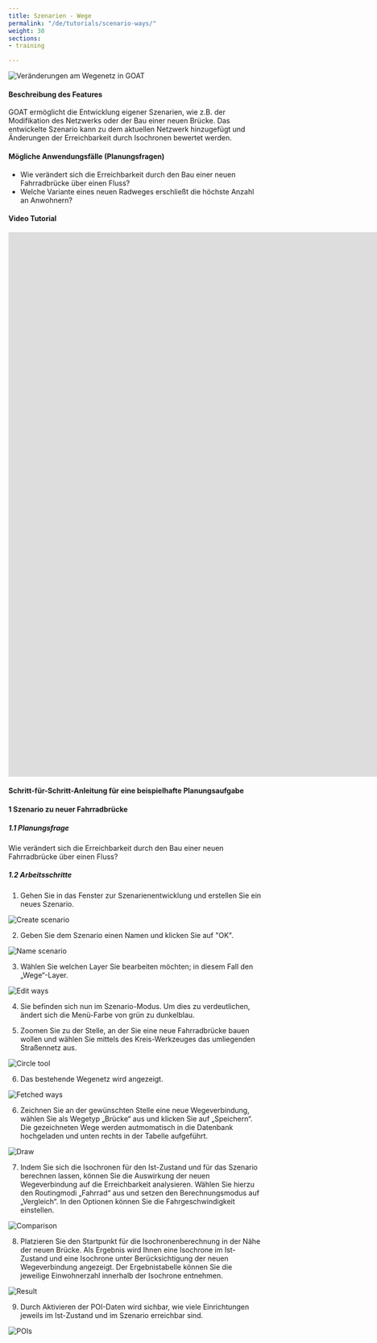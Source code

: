 ```yaml
---
title: Szenarien - Wege
permalink: "/de/tutorials/scenario-ways/"
weight: 30
sections:
- training

---
```

![Veränderungen am Wegenetz in GOAT](/images/tutorials/Tutorial_banners/scenario_ways_banner.webp "Veränderungen am Wegenetz in GOAT")

#### Beschreibung des Features

GOAT ermöglicht die Entwicklung eigener Szenarien, wie z.B. der Modifikation des Netzwerks oder der Bau einer neuen Brücke. Das entwickelte Szenario kann zu dem aktuellen Netzwerk hinzugefügt und Änderungen der Erreichbarkeit durch Isochronen bewertet werden.

#### Mögliche Anwendungsfälle (Planungsfragen)

* Wie verändert sich die Erreichbarkeit durch den Bau einer neuen Fahrradbrücke über einen Fluss?
* Welche Variante eines neuen Radweges erschließt die höchste Anzahl an Anwohnern?

#### Video Tutorial
<iframe class="embed-responsive-item" src="https://player.vimeo.com/video/759803197" frameborder="0" webkitallowfullscreen mozallowfullscreen allowfullscreen data-uk-responsive width="1920" height="1080"></iframe>

#### Schritt-für-Schritt-Anleitung für eine beispielhafte Planungsaufgabe

#### 1 Szenario zu neuer Fahrradbrücke

##### 1.1 Planungsfrage

Wie verändert sich die Erreichbarkeit durch den Bau einer neuen Fahrradbrücke über einen Fluss?

##### 1.2 Arbeitsschritte

1. Gehen Sie in das Fenster zur Szenarienentwicklung und erstellen Sie ein neues Szenario.

<img src="/images/tutorials/Scenario_POIs/Scenarios_location_planning_1.2.3_de.webp"  alt="Create scenario" style="max-height:300px;"/>

2. Geben Sie dem Szenario einen Namen und klicken Sie auf "OK".

<img src="/images/tutorials/Scenario_building/name_scenario.webp"  alt="Name scenario" style="max-height:200px;"/>

3. Wählen Sie welchen Layer Sie bearbeiten möchten; in diesem Fall den „Wege“-Layer.

<img src="/images/tutorials/Scenario_building/scenario_ways.webp"  alt="Edit ways" style="max-height:400px;"/>

4. Sie befinden sich nun im Szenario-Modus. Um dies zu verdeutlichen, ändert sich die Menü-Farbe von grün zu dunkelblau.
   
5. Zoomen Sie zu der Stelle, an der Sie eine neue Fahrradbrücke bauen wollen und wählen Sie mittels des Kreis-Werkzeuges das umliegenden Straßennetz aus.

<img src="/images/tutorials/Scenario_building/Scenarios_ways_1.2.5_De.webp"  alt="Circle tool"/>

6. Das bestehende Wegenetz wird angezeigt.

<img src="/images/tutorials/Scenario_building/scenario_ways_7_de.webp"  alt="Fetched ways"/>

6. Zeichnen Sie an der gewünschten Stelle eine neue Wegeverbindung, wählen Sie als Wegetyp „Brücke“ aus und klicken Sie auf „Speichern“. Die gezeichneten Wege werden autmomatisch in die Datenbank hochgeladen und unten rechts in der Tabelle aufgeführt. 

<img src="/images/tutorials/Scenario_building/Scenarios_ways_1.2.6_de.webp"  alt="Draw" />

7. Indem Sie sich die Isochronen für den Ist-Zustand und für das Szenario berechnen lassen, können Sie die Auswirkung der neuen Wegeverbindung auf die Erreichbarkeit analysieren. Wählen Sie hierzu den Routingmodi „Fahrrad“ aus und setzen den Berechnungsmodus auf „Vergleich“. In den Optionen können Sie die Fahrgeschwindigkeit einstellen.

<img src="/images/tutorials/Scenario_building/Scenarios_ways_1.2.7_de.webp" alt="Comparison" style="max-height:400px;"/>

8. Platzieren Sie den Startpunkt für die Isochronenberechnung in der Nähe der neuen Brücke. Als Ergebnis wird Ihnen eine Isochrone im Ist-Zustand und eine Isochrone unter Berücksichtigung der neuen Wegeverbindung angezeigt. Der Ergebnistabelle können Sie die jeweilige Einwohnerzahl innerhalb der Isochrone entnehmen.

<img src="/images/tutorials/Scenario_building/Scenarios_ways_1.2.8_de.webp"  alt="Result" />

9. Durch Aktivieren der POI-Daten wird sichbar, wie viele Einrichtungen jeweils im Ist-Zustand und im Szenario erreichbar sind.

<img src="/images/tutorials/Scenario_building/Scenario_ways_result_poi_de.webp"  alt="POIs" />

